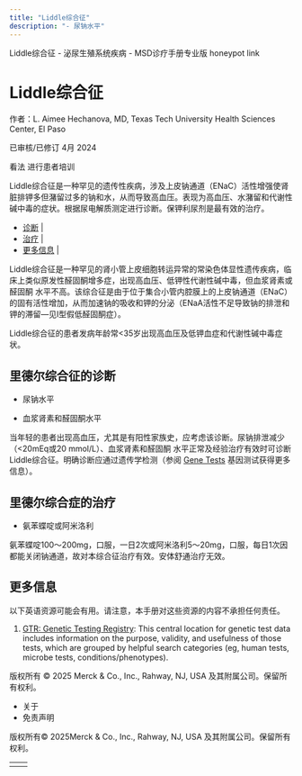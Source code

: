 ```yaml
---
title: "Liddle综合征"
description: "- 尿钠水平"
---
```


﻿Liddle综合征 - 泌尿生殖系统疾病 - MSD诊疗手册专业版 honeypot link

# Liddle综合征

作者：L. Aimee Hechanova, MD, Texas Tech University Health Sciences Center, El Paso

已审核/已修订 4月 2024

看法 进行患者培训

Liddle综合征是一种罕见的遗传性疾病，涉及上皮钠通道（ENaC）活性增强使肾脏排钾多但潴留过多的钠和水，从而导致高血压。表现为高血压、水潴留和代谢性碱中毒的症状。根据尿电解质测定进行诊断。保钾利尿剂是最有效的治疗。

- [诊断](#诊断_v1057854_zh) \|
- [治疗](#治疗_v1057865_zh) \|
- [更多信息](#更多信息_v25242401_zh) \|

Liddle综合征是一种罕见的肾小管上皮细胞转运异常的常染色体显性遗传疾病，临床上类似原发性醛固酮增多症，出现高血压、低钾性代谢性碱中毒，但血浆肾素或 醛固酮 水平不高。该综合征是由于位于集合小管内腔膜上的上皮钠通道（ENaC）的固有活性增加，从而加速钠的吸收和钾的分泌（ENaA活性不足导致钠的排泄和钾的滞留—见I型假低醛固酮症）。

Liddle综合征的患者发病年龄常<35岁出现高血压及低钾血症和代谢性碱中毒症状。

## 里德尔综合征的诊断

- 尿钠水平

- 血浆肾素和醛固酮水平


当年轻的患者出现高血压，尤其是有阳性家族史，应考虑该诊断。尿钠排泄减少（<20mEq或20 mmol/L）、血浆肾素和醛固酮 水平正常及经验治疗有效时可诊断Liddle综合征。明确诊断应通过遗传学检测（参阅 [Gene Tests](https://www.ncbi.nlm.nih.gov/gtr/) 基因测试获得更多信息）。

## 里德尔综合症的治疗

- 氨苯蝶啶或阿米洛利


氨苯蝶啶100～200mg，口服，一日2次或阿米洛利5～20mg，口服，每日1次因都能关闭钠通道，故对本综合征治疗有效。安体舒通治疗无效。

## 更多信息

以下英语资源可能会有用。请注意，本手册对这些资源的内容不承担任何责任。

1. [GTR: Genetic Testing Registry](http://www.ncbi.nlm.nih.gov/gtr/): This central location for genetic test data includes information on the purpose, validity, and usefulness of those tests, which are grouped by helpful search categories (eg, human tests, microbe tests, conditions/phenotypes).




版权所有 © 2025
Merck & Co., Inc., Rahway, NJ, USA 及其附属公司。保留所有权利。

- 关于
- 免责声明

版权所有© 2025Merck & Co., Inc., Rahway, NJ, USA 及其附属公司。保留所有权利。

|     |     |
| --- | --- |
|  |  |